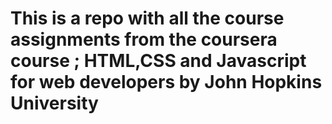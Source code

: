 # This is a repo with all the course assignments from the coursera course ; HTML,CSS and Javascript for web developers by John Hopkins University
